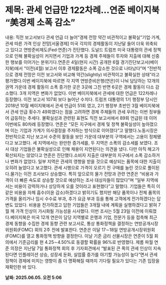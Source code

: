 # **제목: 관세 언급만 122차례…연준 베이지북 “美경제 소폭 감소”**

  내용: 직전 보고서보다 관세 언급 더 늘어“경제 전망 약간 비관적이고 불확실”기업·가계, 관세 따른 가격 인상 전망[서울경제] 미국 각지의 경제활동이 지난달 들어 더욱 위축되고 있다고 연방준비제도(Fed·연준)가 진단했다. 도널드 트럼프 미국 대통령의 관세 정책으로 인해 불확실성이 커지면서 기업과 가계 등 경제 주체들이 투자와 지출에 대해 신중한 행보를 이어가는 분위기다.연준은 4일(현지 시간) 공개한 6월 경기진단보고서(베이지북)에서 “이전(4월) 보고서 이후 경제활동은 소폭 감소한 것으로 나타났다”며 “전반적으로 경제 전망은 이전 보고서와 비교해 약간(slightly) 비관적이고 불확실한 상태”라고 평가했다.이번 베이지북에 따르면 각 지역 연방준비은행(연은)이 나눠 담당하는 12개의 권역 가운데 경제 활동이 소폭 증가한 곳은 3곳에 그친 반면 6곳은 경제 활동이 다소 감소했다. 3개 지역은 변화가 없었다. 이번 베이지북에서 관세에 대한 언급은 122차례나 등장했다. 이전 보고서 107회 보다 늘어난 수치다. 트럼프 대통령의 1기 행정부 당시인 2018년 10월 베이지북에서 관세 언급이 51회 였고, 2기 행정부 초반인 3월 베이지북에서 관세 언급 횟수가 49회였다는 점을 고려하면 경제 주체들의 관세 우려는 이번 정부들어 급등하는 추세다. 불확실성과 관련된 표현도 직전 보고서에서 89회 언급된 데 이어 이번에도 80차례 등장했다. 연준은 “모든 지구에서 경제 및 정책 불확실성이 높아졌으며 이는 기업과 가계가 의사결정을 주저하는 방식으로 이어졌다”고 말했다.노동시장은 전반적으로 지난 보고서 수준의 활동을 보인 가운데 대부분의 구역에서는 고용이 정체됐다고 보고했다. 세 지역에서는 완만한 증가세를, 두 지역은 소폭의 감소세를 보였다. 조사 대상 기업들은 불확실성으로 인해 채용이 지연된다는 의견을 냈다. 다만 아직 해고가 확산되지는 않았다고 연준은 진단했다.소비자 지출은 대부분의 지구에서 소폭 감소하거나 변화가 없었다. 일부 지역은 관세의 영향을 받을 것으로 예상되는 품목에 대한 지출이 오히려 늘었다고 보고했다. 관세 시행으로 가격이 오르기 전 구매를 늘린 것으로 풀이된다.물가는 이전 조사보다 상승했다. 특히 앞으로의 물가 전망과 관련 연준은 “비용과 가격이 더 빠른 속도로 상승할 것으로 예상하는 조사 대상자들이 많았다”며 “일부 지역에서는 비용이 강력하거나 상당하게 오를 것이라고 표현했다”고 말했다. 기업들은 특히 이같은 비용을 자체 흡수(이윤 감소)하겠다고 밝히기도 했지만 해당 품목이나 전체 품목의 가격을 올리거나 임시 수수료 부과, 추가 요금 부과 등을 통해 고객에게 전가하겠다는 답변도 있었다. 비용을 전가하겠고 답한 기업들은 3개월 내에 계획을 실행하겠다고 밝혀 7월 께 가격 인상이 가시화될 가능성을 시사했다. 이번 조사는 5월 23일 이전에 이뤄졌다.베이지북은 미국 12개 연은이 담당 지역별로 은행과 기업, 전문가 등을 접촉해 최근 경제 동향을 수집한 경제 동향 관련 보고서로, 통상 통화정책을 결정하는 연방공개시장위원회(FOMC) 회의 2주 전에 발표한다. 연준은 이달 17∼18일 연방공개시장위원회(FOMC)를 열고 통화정책 방향을 결정한다. 이날 기준 금리 선물시장은 연준이 5월 회의에서 기준금리를 현 4.25∼4.50%로 동결할 확률을 96%로 반영했다. 제롬 파월 연준 의장은 지난달 7일 통화정책 회의 후 기자회견에서 “발표된 큰 폭의 관세 인상이 지속된다면 인플레이션 상승, 성장세 둔화, 실업률 증가를 야기할 가능성이 높다”면서 관세 정책이 경제에 미치는 영향이 좀 더 명확해질 때까지 기다릴 필요가 있다는 기존 입장을 재확인한 바 있다.

  **날짜: 2025.06.05. 오전 5:06**